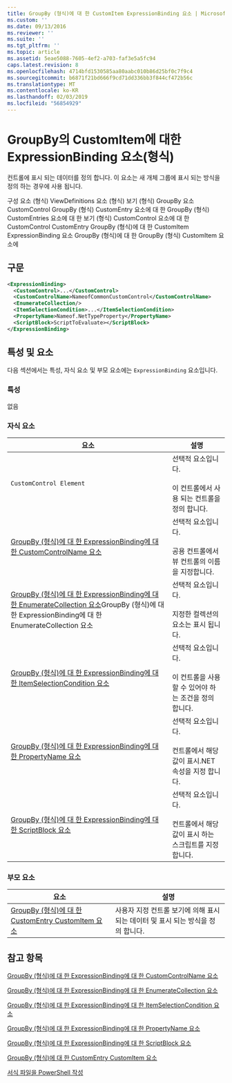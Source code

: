 ```yaml
---
title: GroupBy (형식)에 대 한 CustomItem ExpressionBinding 요소 | Microsoft Docs
ms.custom: ''
ms.date: 09/13/2016
ms.reviewer: ''
ms.suite: ''
ms.tgt_pltfrm: ''
ms.topic: article
ms.assetid: 5eae5088-7605-4ef2-a703-faf3e5a5fc94
caps.latest.revision: 8
ms.openlocfilehash: 4714bfd1530585aa80aabc010b86d25bf0c7f9c4
ms.sourcegitcommit: b6871f21bd666f9cd71dd336bb3f844cf472b56c
ms.translationtype: MT
ms.contentlocale: ko-KR
ms.lasthandoff: 02/03/2019
ms.locfileid: "56854929"
---
```

# <a name="expressionbinding-element-for-customitem-for-groupby-format"></a>GroupBy의 CustomItem에 대한 ExpressionBinding 요소(형식)

컨트롤에 표시 되는 데이터를 정의 합니다. 이 요소는 새 개체 그룹에 표시 되는 방식을 정의 하는 경우에 사용 됩니다.

구성 요소 (형식) ViewDefinitions 요소 (형식) 보기 (형식) GroupBy 요소 CustomControl GroupBy (형식) CustomEntry 요소에 대 한 GroupBy (형식) CustomEntries 요소에 대 한 보기 (형식) CustomControl 요소에 대 한 CustomControl CustomEntry GroupBy (형식)에 대 한 CustomItem ExpressionBinding 요소 GroupBy (형식)에 대 한 GroupBy (형식) CustomItem 요소에

## <a name="syntax"></a>구문

```xml
<ExpressionBinding>
  <CustomControl>...</CustomControl>
  <CustomControlName>NameofCommonCustomControl</CustomControlName>
  <EnumerateCollection/>
  <ItemSelectionCondition>...</ItemSelectionCondition>
  <PropertyName>Nameof.NetTypeProperty</PropertyName>
  <ScriptBlock>ScriptToEvaluate></ScriptBlock>
</ExpressionBinding>
```

## <a name="attributes-and-elements"></a>특성 및 요소

다음 섹션에서는 특성, 자식 요소 및 부모 요소에는 `ExpressionBinding` 요소입니다.

### <a name="attributes"></a>특성

없음

### <a name="child-elements"></a>자식 요소

|요소|설명|
|-------------|-----------------|
|`CustomControl Element`|선택적 요소입니다.<br /><br /> 이 컨트롤에서 사용 되는 컨트롤을 정의 합니다.|
|[GroupBy (형식)에 대 한 ExpressionBinding에 대 한 CustomControlName 요소](./customcontrolname-element-for-expressionbinding-for-groupby-format.md)|선택적 요소입니다.<br /><br /> 공용 컨트롤에서 뷰 컨트롤의 이름을 지정합니다.|
|[GroupBy (형식)에 대 한 ExpressionBinding에 대 한 EnumerateCollection 요소](./enumeratecollection-element-for-expressionbinding-for-groupby-format.md)GroupBy (형식)에 대 한 ExpressionBinding에 대 한 EnumerateCollection 요소|선택적 요소입니다.<br /><br /> 지정한 컬렉션의 요소는 표시 됩니다.|
|[GroupBy (형식)에 대 한 ExpressionBinding에 대 한 ItemSelectionCondition 요소](./itemselectioncondition-element-for-expressionbinding-for-groupby-format.md)|선택적 요소입니다.<br /><br /> 이 컨트롤을 사용할 수 있어야 하는 조건을 정의 합니다.|
|[GroupBy (형식)에 대 한 ExpressionBinding에 대 한 PropertyName 요소](./propertyname-element-for-expressionbinding-for-groupby-format.md)|선택적 요소입니다.<br /><br /> 컨트롤에서 해당 값이 표시.NET 속성을 지정 합니다.|
|[GroupBy (형식)에 대 한 ExpressionBinding에 대 한 ScriptBlock 요소](./scriptblock-element-for-expressionbinding-for-groupby-format.md)|선택적 요소입니다.<br /><br /> 컨트롤에서 해당 값이 표시 하는 스크립트를 지정 합니다.|

### <a name="parent-elements"></a>부모 요소

|요소|설명|
|-------------|-----------------|
|[GroupBy (형식)에 대 한 CustomEntry CustomItem 요소](./customitem-element-for-customentry-for-groupby-format.md)|사용자 지정 컨트롤 보기에 의해 표시 되는 데이터 및 표시 되는 방식을 정의 합니다.|

## <a name="see-also"></a>참고 항목

[GroupBy (형식)에 대 한 ExpressionBinding에 대 한 CustomControlName 요소](./customcontrolname-element-for-expressionbinding-for-groupby-format.md)

[GroupBy (형식)에 대 한 ExpressionBinding에 대 한 EnumerateCollection 요소](./enumeratecollection-element-for-expressionbinding-for-groupby-format.md)

[GroupBy (형식)에 대 한 ExpressionBinding에 대 한 ItemSelectionCondition 요소](./itemselectioncondition-element-for-expressionbinding-for-groupby-format.md)

[GroupBy (형식)에 대 한 ExpressionBinding에 대 한 PropertyName 요소](./propertyname-element-for-expressionbinding-for-groupby-format.md)

[GroupBy (형식)에 대 한 ExpressionBinding에 대 한 ScriptBlock 요소](./scriptblock-element-for-expressionbinding-for-groupby-format.md)

[GroupBy (형식)에 대 한 CustomEntry CustomItem 요소](./customitem-element-for-customentry-for-groupby-format.md)

[서식 파일을 PowerShell 작성](./writing-a-powershell-formatting-file.md)
